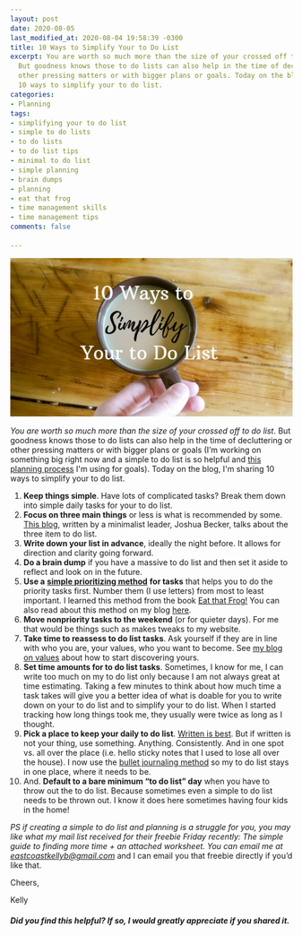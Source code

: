 ```yaml
---
layout: post
date: 2020-08-05
last_modified_at: 2020-08-04 19:58:39 -0300
title: 10 Ways to Simplify Your to Do List
excerpt: You are worth so much more than the size of your crossed off to do list.
  But goodness knows those to do lists can also help in the time of decluttering or
  other pressing matters or with bigger plans or goals. Today on the blog, I'm sharing
  10 ways to simplify your to do list.
categories:
- Planning
tags:
- simplifying your to do list
- simple to do lists
- to do lists
- to do list tips
- minimal to do list
- simple planning
- brain dumps
- planning
- eat that frog
- time management skills
- time management tips
comments: false

---
```

![A picture of my mug full of coffee on our dining table.](/assets/img/20200804_155040_0000_compress44.jpg "mugontable")

_You are worth so much more than the size of your crossed off to do list_. But goodness knows those to do lists can also help in the time of decluttering or other pressing matters or with bigger plans or goals (I’m working on something big right now and a simple to do list is so helpful and [this planning process](https://www.eastcoastkelly.com/planning/2020/07/30/how-to-start-goal-setting-without-stressing-out.html) I'm using for goals). Today on the blog, I'm sharing 10 ways to simplify your to do list.

 1. **Keep things simple**. Have lots of complicated tasks? Break them down into simple daily tasks for your to do list.
 2. **Focus on three main things** or less is what is recommended by some. [This blog](https://www.becomingminimalist.com/to-do/), written by a minimalist leader, Joshua Becker, talks about the three item to do list.
 3. **Write down your list in advance**, ideally the night before. It allows for direction and clarity going forward.
 4. **Do a brain dump** if you have a massive to do list and then set it aside to reflect and look on in the future.
 5. **Use a** [**simple prioritizing method**](https://www.eastcoastkelly.com/time%20management/planning/2020/06/09/how-to-beat-procrastination-with-this-one-simple-effective-to-do-list-strategy.html) **for tasks** that helps you to do the priority tasks first. Number them (I use letters) from most to least important. I learned this method from the book [Eat that Frog!](https://amzn.to/2DmKOdX) You can also read about this method on my blog [here](https://www.eastcoastkelly.com/time%20management/planning/2020/06/09/how-to-beat-procrastination-with-this-one-simple-effective-to-do-list-strategy.html).
 6. **Move nonpriority tasks to the weekend** (or for quieter days). For me that would be things such as makes tweaks to my website.
 7. **Take time to reassess to do list tasks**. Ask yourself if they are in line with who you are, your values, who you want to become. See [my blog on values](https://www.eastcoastkelly.com/planning/2020/05/28/how-to-discover-your-values.html) about how to start discovering yours.
 8. **Set time amounts for to do list tasks**. Sometimes, I know for me, I can write too much on my to do list only because I am not always great at time estimating. Taking a few minutes to think about how much time a task takes will give you a better idea of what is doable for you to write down on your to do list and to simplify your to do list. When I started tracking how long things took me, they usually were twice as long as I thought.
 9. **Pick a place to keep your daily to do list**. [Written is best](https://www.forbes.com/sites/markmurphy/2018/04/15/neuroscience-explains-why-you-need-to-write-down-your-goals-if-you-actually-want-to-achieve-them/#2501ca0d7905). But if written is not your thing, use something. Anything. Consistently. And in one spot vs. all over the place (i.e. hello sticky notes that I used to lose all over the house). I now use the [bullet journaling method](https://amzn.to/3fB51uF) so my to do list stays in one place, where it needs to be.
10. And. **Default to a bare minimum “to do list” day** when you have to throw out the to do list. Because sometimes even a simple to do list needs to be thrown out. I know it does here sometimes having four kids in the home!

_PS if creating a simple to do list and planning is a struggle for you, you may like what my mail list received for their freebie Friday recently: The simple guide to finding more time + an attached worksheet. You can email me at_ [_eastcoastkellyb@gmail.com_](mailto:eastcoastkellyb@gmail.com) and I can email you that freebie directly if you’d like that.

Cheers,

Kelly

##### Did you find this helpful? If so, I would greatly appreciate if you shared it.